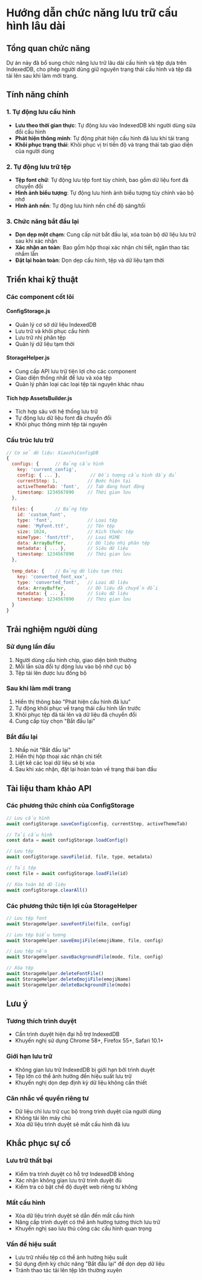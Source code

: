 # Hướng dẫn chức năng lưu trữ cấu hình lâu dài

## Tổng quan chức năng

Dự án này đã bổ sung chức năng lưu trữ lâu dài cấu hình và tệp dựa trên IndexedDB, cho phép người dùng giữ nguyên trạng thái cấu hình và tệp đã tải lên sau khi làm mới trang.

## Tính năng chính

### 1. Tự động lưu cấu hình
- **Lưu theo thời gian thực**: Tự động lưu vào IndexedDB khi người dùng sửa đổi cấu hình
- **Phát hiện thông minh**: Tự động phát hiện cấu hình đã lưu khi tải trang
- **Khôi phục trạng thái**: Khôi phục vị trí tiến độ và trạng thái tab giao diện của người dùng

### 2. Tự động lưu trữ tệp
- **Tệp font chữ**: Tự động lưu tệp font tùy chỉnh, bao gồm dữ liệu font đã chuyển đổi
- **Hình ảnh biểu tượng**: Tự động lưu hình ảnh biểu tượng tùy chỉnh vào bộ nhớ
- **Hình ảnh nền**: Tự động lưu hình nền chế độ sáng/tối

### 3. Chức năng bắt đầu lại
- **Dọn dẹp một chạm**: Cung cấp nút bắt đầu lại, xóa toàn bộ dữ liệu lưu trữ sau khi xác nhận
- **Xác nhận an toàn**: Bao gồm hộp thoại xác nhận chi tiết, ngăn thao tác nhầm lẫn
- **Đặt lại hoàn toàn**: Dọn dẹp cấu hình, tệp và dữ liệu tạm thời

## Triển khai kỹ thuật

### Các component cốt lõi

#### ConfigStorage.js
- Quản lý cơ sở dữ liệu IndexedDB
- Lưu trữ và khôi phục cấu hình
- Lưu trữ nhị phân tệp
- Quản lý dữ liệu tạm thời

#### StorageHelper.js
- Cung cấp API lưu trữ tiện lợi cho các component
- Giao diện thống nhất để lưu và xóa tệp
- Quản lý phân loại các loại tệp tài nguyên khác nhau

#### Tích hợp AssetsBuilder.js
- Tích hợp sâu với hệ thống lưu trữ
- Tự động lưu dữ liệu font đã chuyển đổi
- Khôi phục thông minh tệp tài nguyên

### Cấu trúc lưu trữ

```javascript
// Cơ sở dữ liệu: XiaozhiConfigDB
{
  configs: {      // Bảng cấu hình
    key: 'current_config',
    config: { ... },           // Đối tượng cấu hình đầy đủ
    currentStep: 1,           // Bước hiện tại
    activeThemeTab: 'font',   // Tab đang hoạt động
    timestamp: 1234567890     // Thời gian lưu
  },
  
  files: {        // Bảng tệp
    id: 'custom_font',
    type: 'font',             // Loại tệp
    name: 'MyFont.ttf',       // Tên tệp
    size: 1024,               // Kích thước tệp
    mimeType: 'font/ttf',     // Loại MIME
    data: ArrayBuffer,        // Dữ liệu nhị phân tệp
    metadata: { ... },        // Siêu dữ liệu
    timestamp: 1234567890     // Thời gian lưu
  },
  
  temp_data: {    // Bảng dữ liệu tạm thời
    key: 'converted_font_xxx',
    type: 'converted_font',   // Loại dữ liệu
    data: ArrayBuffer,        // Dữ liệu đã chuyển đổi
    metadata: { ... },        // Siêu dữ liệu
    timestamp: 1234567890     // Thời gian lưu
  }
}
```

## Trải nghiệm người dùng

### Sử dụng lần đầu
1. Người dùng cấu hình chip, giao diện bình thường
2. Mỗi lần sửa đổi tự động lưu vào bộ nhớ cục bộ
3. Tệp tải lên được lưu đồng bộ

### Sau khi làm mới trang
1. Hiển thị thông báo "Phát hiện cấu hình đã lưu"
2. Tự động khôi phục về trạng thái cấu hình lần trước
3. Khôi phục tệp đã tải lên và dữ liệu đã chuyển đổi
4. Cung cấp tùy chọn "Bắt đầu lại"

### Bắt đầu lại
1. Nhấp nút "Bắt đầu lại"
2. Hiển thị hộp thoại xác nhận chi tiết
3. Liệt kê các loại dữ liệu sẽ bị xóa
4. Sau khi xác nhận, đặt lại hoàn toàn về trạng thái ban đầu

## Tài liệu tham khảo API

### Các phương thức chính của ConfigStorage

```javascript
// Lưu cấu hình
await configStorage.saveConfig(config, currentStep, activeThemeTab)

// Tải cấu hình
const data = await configStorage.loadConfig()

// Lưu tệp
await configStorage.saveFile(id, file, type, metadata)

// Tải tệp
const file = await configStorage.loadFile(id)

// Xóa toàn bộ dữ liệu
await configStorage.clearAll()
```

### Các phương thức tiện lợi của StorageHelper

```javascript
// Lưu tệp font
await StorageHelper.saveFontFile(file, config)

// Lưu tệp biểu tượng
await StorageHelper.saveEmojiFile(emojiName, file, config)

// Lưu tệp nền
await StorageHelper.saveBackgroundFile(mode, file, config)

// Xóa tệp
await StorageHelper.deleteFontFile()
await StorageHelper.deleteEmojiFile(emojiName)
await StorageHelper.deleteBackgroundFile(mode)
```

## Lưu ý

### Tương thích trình duyệt
- Cần trình duyệt hiện đại hỗ trợ IndexedDB
- Khuyến nghị sử dụng Chrome 58+, Firefox 55+, Safari 10.1+

### Giới hạn lưu trữ
- Không gian lưu trữ IndexedDB bị giới hạn bởi trình duyệt
- Tệp lớn có thể ảnh hưởng đến hiệu suất lưu trữ
- Khuyến nghị dọn dẹp định kỳ dữ liệu không cần thiết

### Cân nhắc về quyền riêng tư
- Dữ liệu chỉ lưu trữ cục bộ trong trình duyệt của người dùng
- Không tải lên máy chủ
- Xóa dữ liệu trình duyệt sẽ mất cấu hình đã lưu

## Khắc phục sự cố

### Lưu trữ thất bại
- Kiểm tra trình duyệt có hỗ trợ IndexedDB không
- Xác nhận không gian lưu trữ trình duyệt đủ
- Kiểm tra có bật chế độ duyệt web riêng tư không

### Mất cấu hình
- Xóa dữ liệu trình duyệt sẽ dẫn đến mất cấu hình
- Nâng cấp trình duyệt có thể ảnh hưởng tương thích lưu trữ
- Khuyến nghị sao lưu thủ công các cấu hình quan trọng

### Vấn đề hiệu suất
- Lưu trữ nhiều tệp có thể ảnh hưởng hiệu suất
- Sử dụng định kỳ chức năng "Bắt đầu lại" để dọn dẹp dữ liệu
- Tránh thao tác tải lên tệp lớn thường xuyên